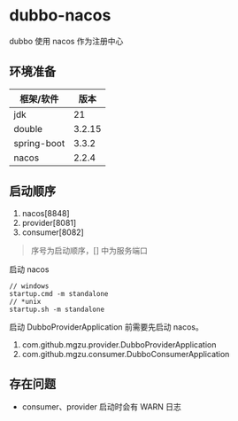 # dubbo-nacos

dubbo 使用 nacos 作为注册中心

## 环境准备

| 框架/软件       | 版本     |
|-------------|--------|
| jdk         | 21     |
| double      | 3.2.15 |
| spring-boot | 3.3.2  |
| nacos       | 2.2.4  |

## 启动顺序

1. nacos[8848]
2. provider[8081]
3. consumer[8082]

> 序号为启动顺序，[] 中为服务端口

启动 nacos

```
// windows
startup.cmd -m standalone
// *unix
startup.sh -m standalone
```

启动 DubboProviderApplication 前需要先启动 nacos。

1. com.github.mgzu.provider.DubboProviderApplication
2. com.github.mgzu.consumer.DubboConsumerApplication

## 存在问题

* consumer、provider 启动时会有 WARN 日志
